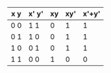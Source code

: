 x   y  |  x'  y'  |  xy  |  xy'  | x'+y' 
-------|----------|------|-------|-------
0   0  |  1   1   |  0   |   1   |   1   
0   1  |  1   0   |  0   |   1   |   1   
1   0  |  0   1   |  0   |   1   |   1   
1   1  |  0   0   |  1   |   0   |   0  

